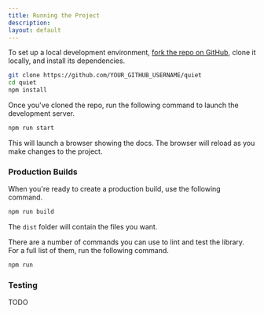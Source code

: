 ```yaml
---
title: Running the Project
description:
layout: default
---
```


To set up a local development environment, [fork the repo on GitHub](https://github.com/quietui/quiet/fork), clone it locally, and install its dependencies.

```sh
git clone https://github.com/YOUR_GITHUB_USERNAME/quiet
cd quiet
npm install
```

Once you've cloned the repo, run the following command to launch the development server.

```sh
npm run start
```

This will launch a browser showing the docs. The browser will reload as you make changes to the project.

### Production Builds

When you're ready to create a production build, use the following command.

```sh
npm run build
```

The `dist` folder will contain the files you want.

There are a number of commands you can use to lint and test the library. For a full list of them, run the following command.

```sh
npm run
```

### Testing

TODO
